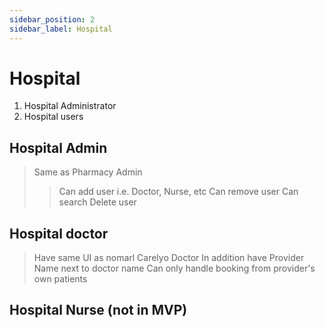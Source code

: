 ```yaml
---
sidebar_position: 2
sidebar_label: Hospital
---
```


# Hospital 
1. Hospital Administrator
2. Hospital users
## Hospital Admin 
> Same as Pharmacy Admin
> > Can add user i.e. Doctor, Nurse, etc 
> > Can remove user
> > Can search 
> > Delete user

## Hospital doctor
> Have same UI as nomarl Carelyo Doctor In addition have Provider Name next to doctor name
> Can only handle booking from provider's own patients

## Hospital Nurse (not in MVP)



